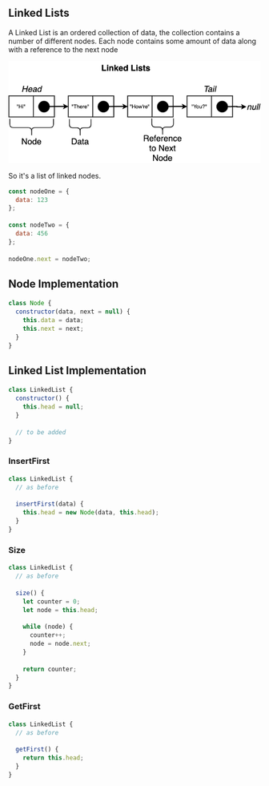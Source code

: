 ## Linked Lists

A Linked List is an ordered collection of data, the collection contains a number of different nodes. Each node contains some amount of data along with a reference to the next node

<img src="./linkedlist.png" alt="linked list" />

So it's a list of linked nodes.

```js
const nodeOne = {
  data: 123
};

const nodeTwo = {
  data: 456
};

nodeOne.next = nodeTwo;
```

## Node Implementation

```js
class Node {
  constructor(data, next = null) {
    this.data = data;
    this.next = next;
  }
}
```

## Linked List Implementation

```js
class LinkedList {
  constructor() {
    this.head = null;
  }

  // to be added
}
```

### InsertFirst

```js
class LinkedList {
  // as before

  insertFirst(data) {
    this.head = new Node(data, this.head);
  }
}
```

### Size

```js
class LinkedList {
  // as before

  size() {
    let counter = 0;
    let node = this.head;

    while (node) {
      counter++;
      node = node.next;
    }

    return counter;
  }
}
```

### GetFirst

```js
class LinkedList {
  // as before

  getFirst() {
    return this.head;
  }
}
```
